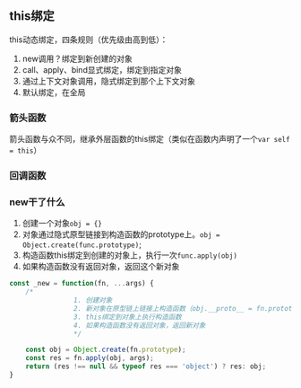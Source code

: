 ## this绑定
this动态绑定，四条规则（优先级由高到低）：
1. new调用？绑定到新创建的对象
2. call、apply、bind显式绑定，绑定到指定对象
3. 通过上下文对象调用，隐式绑定到那个上下文对象
4. 默认绑定，在全局

### 箭头函数
箭头函数与众不同，继承外层函数的this绑定（类似在函数内声明了一个`var self = this`）


### 回调函数
### new干了什么
1. 创建一个对象`obj = {}`
2. 对象通过隐式原型链接到构造函数的prototype上。`obj = Object.create(func.prototype)`;
3. 构造函数this绑定到创建的对象上，执行一次`func.apply(obj)`
4. 如果构造函数没有返回对象，返回这个新对象



```js
const _new = function(fn, ...args) {
	/*
                1. 创建对象
                2. 新对象在原型链上链接上构造函数（obj.__proto__ = fn.prototype）
                3. this绑定到对象上执行构造函数
                4. 如果构造函数没有返回对象，返回新对象
                */

	const obj = Object.create(fn.prototype);
	const res = fn.apply(obj, args);
	return (res !== null && typeof res === 'object') ? res: obj;
}
```